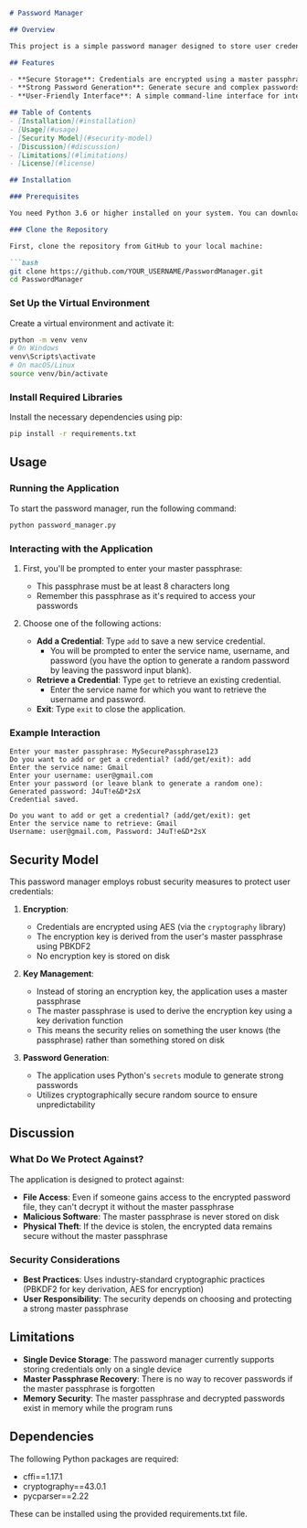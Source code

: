 
```markdown
# Password Manager

## Overview

This project is a simple password manager designed to store user credentials securely on a single device. It allows users to generate strong passwords and manage their credentials efficiently, thereby helping to mitigate the risks associated with password reuse and data breaches. 

## Features

- **Secure Storage**: Credentials are encrypted using a master passphrase and stored locally in a JSON file.
- **Strong Password Generation**: Generate secure and complex passwords using cryptographic randomness.
- **User-Friendly Interface**: A simple command-line interface for interacting with the password manager.

## Table of Contents
- [Installation](#installation)
- [Usage](#usage)
- [Security Model](#security-model)
- [Discussion](#discussion)
- [Limitations](#limitations)
- [License](#license)

## Installation

### Prerequisites

You need Python 3.6 or higher installed on your system. You can download it from [python.org](https://www.python.org/downloads/).

### Clone the Repository

First, clone the repository from GitHub to your local machine:

```bash
git clone https://github.com/YOUR_USERNAME/PasswordManager.git
cd PasswordManager
```

### Set Up the Virtual Environment

Create a virtual environment and activate it:

```bash
python -m venv venv
# On Windows
venv\Scripts\activate
# On macOS/Linux
source venv/bin/activate
```

### Install Required Libraries

Install the necessary dependencies using pip:

```bash
pip install -r requirements.txt
```

## Usage

### Running the Application

To start the password manager, run the following command:

```bash
python password_manager.py
```

### Interacting with the Application

1. First, you'll be prompted to enter your master passphrase:
   - This passphrase must be at least 8 characters long
   - Remember this passphrase as it's required to access your passwords

2. Choose one of the following actions:
   - **Add a Credential**: Type `add` to save a new service credential.
     - You will be prompted to enter the service name, username, and password (you have the option to generate a random password by leaving the password input blank).
   - **Retrieve a Credential**: Type `get` to retrieve an existing credential.
     - Enter the service name for which you want to retrieve the username and password. 
   - **Exit**: Type `exit` to close the application.

### Example Interaction

```plaintext
Enter your master passphrase: MySecurePassphrase123
Do you want to add or get a credential? (add/get/exit): add
Enter the service name: Gmail
Enter your username: user@gmail.com
Enter your password (or leave blank to generate a random one): 
Generated password: J4uT!e&D*2sX
Credential saved.

Do you want to add or get a credential? (add/get/exit): get
Enter the service name to retrieve: Gmail
Username: user@gmail.com, Password: J4uT!e&D*2sX
```

## Security Model

This password manager employs robust security measures to protect user credentials:

1. **Encryption**: 
   - Credentials are encrypted using AES (via the `cryptography` library)
   - The encryption key is derived from the user's master passphrase using PBKDF2
   - No encryption key is stored on disk

2. **Key Management**:
   - Instead of storing an encryption key, the application uses a master passphrase
   - The master passphrase is used to derive the encryption key using a key derivation function
   - This means the security relies on something the user knows (the passphrase) rather than something stored on disk

3. **Password Generation**:
   - The application uses Python's `secrets` module to generate strong passwords
   - Utilizes cryptographically secure random source to ensure unpredictability

## Discussion

### What Do We Protect Against?

The application is designed to protect against:

- **File Access**: Even if someone gains access to the encrypted password file, they can't decrypt it without the master passphrase
- **Malicious Software**: The master passphrase is never stored on disk
- **Physical Theft**: If the device is stolen, the encrypted data remains secure without the master passphrase

### Security Considerations

- **Best Practices**: Uses industry-standard cryptographic practices (PBKDF2 for key derivation, AES for encryption)
- **User Responsibility**: The security depends on choosing and protecting a strong master passphrase

## Limitations

- **Single Device Storage**: The password manager currently supports storing credentials only on a single device
- **Master Passphrase Recovery**: There is no way to recover passwords if the master passphrase is forgotten
- **Memory Security**: The master passphrase and decrypted passwords exist in memory while the program runs

## Dependencies

The following Python packages are required:
- cffi==1.17.1
- cryptography==43.0.1
- pycparser==2.22

These can be installed using the provided requirements.txt file.
```